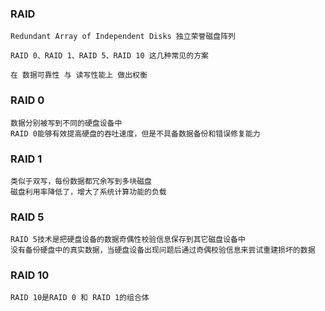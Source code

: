 ### RAID
```
Redundant Array of Independent Disks 独立荣誉磁盘阵列

RAID 0、RAID 1、RAID 5、RAID 10 这几种常见的方案

在 数据可靠性 与 读写性能上 做出权衡
```

### RAID 0
```
数据分别被写到不同的硬盘设备中
RAID 0能够有效提高硬盘的吞吐速度，但是不具备数据备份和错误修复能力
```

### RAID 1
```
类似于双写，每份数据都冗余写到多块磁盘
磁盘利用率降低了，增大了系统计算功能的负载
```

### RAID 5
```
RAID 5技术是把硬盘设备的数据奇偶性校验信息保存到其它磁盘设备中
没有备份硬盘中的真实数据，当硬盘设备出现问题后通过奇偶校验信息来尝试重建损坏的数据
```

### RAID 10
```
RAID 10是RAID 0 和 RAID 1的组合体
```

